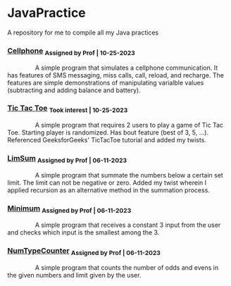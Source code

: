 # JavaPractice
A repository for me to compile all my Java practices

### [Cellphone](Cellphone.java) <sub>Assigned by Prof | 10-25-2023</sub>

&nbsp; &nbsp; &nbsp; &nbsp; &nbsp; &nbsp; &nbsp; &nbsp; A simple program that simulates a cellphone communication. It has features of SMS messaging, miss calls, call, reload, and recharge. The features are simple demonstrations of manipulating varialble values (subtracting and adding balance and battery). 

### [Tic Tac Toe](TicTacToe.java) <sub>Took interest | 10-25-2023</sub>

&nbsp; &nbsp; &nbsp; &nbsp; &nbsp; &nbsp; &nbsp; &nbsp; A simple program that requires 2 users to play a game of Tic Tac Toe. Starting player is randomized. Has bout feature (best of 3, 5, ...). Referenced GeeksforGeeks' TicTacToe tutorial and added my twists.

### [LimSum](LimSum.java) <sub>Assigned by Prof | 06-11-2023</sub>

&nbsp; &nbsp; &nbsp; &nbsp; &nbsp; &nbsp; &nbsp; &nbsp; A simple program that summate the numbers below a certain set limit. The limit can not be negative or zero. Added my twist wherein I applied recursion as an alternative method in the summation process.

### [Minimum](Minimum.java) <sub>Assigned by Prof | 06-11-2023</sub>

&nbsp; &nbsp; &nbsp; &nbsp; &nbsp; &nbsp; &nbsp; &nbsp; A simple program that receives a constant 3 input from the user and checks which input is the smallest among the 3.

### [NumTypeCounter](NumTypeCounter.java) <sub>Assigned by Prof | 06-11-2023</sub>

&nbsp; &nbsp; &nbsp; &nbsp; &nbsp; &nbsp; &nbsp; &nbsp; A simple program that counts the number of odds and evens in the given numbers and limit given by the user. 

